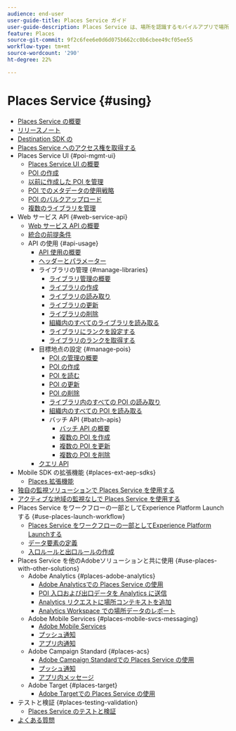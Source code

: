 ```yaml
---
audience: end-user
user-guide-title: Places Service ガイド
user-guide-description: Places Service は、場所を認識するモバイルアプリで場所のコンテキストを理解できるようにする位置情報サービスです。
feature: Places
source-git-commit: 9f2c6fee6e0d6d075b662cc0b6cbee49cf05ee55
workflow-type: tm+mt
source-wordcount: '290'
ht-degree: 22%

---
```



# Places Service {#using}

+ [Places Service の概要](home.md)
+ [リリースノート](release-notes.md)
+ [Destination SDK の](getting-started.md)
+ [Places Service へのアクセス権を取得する](places-gain-access.md)
+ Places Service UI {#poi-mgmt-ui}
   + [Places Service UI の概要](poi-mgmt-ui/poi-mgmt-ui-overview.md)
   + [POI の作成](poi-mgmt-ui/create-a-poi-ui.md)
   + [以前に作成した POI を管理](poi-mgmt-ui/managing-pois-in-the-places-ui.md)
   + [POI でのメタデータの使用戦略](poi-mgmt-ui/metadata-with-pois.md)
   + [POI のバルクアップロード](poi-mgmt-ui/bulk-upload-pois.md)
   + [複数のライブラリを管理](poi-mgmt-ui/manage-libraries-in-the-places-ui.md)
+ Web サービス API {#web-service-api}
   + [Web サービス API の概要](web-service-api/places-web-services.md)
   + [統合の前提条件](web-service-api/adobe-i-o-integration.md)
   + API の使用 {#api-usage}
      + [API 使用の概要](web-service-api/api-usage/api-usage-overview.md)
      + [ヘッダーとパラメーター](web-service-api/api-usage/headers-and-parameters.md)
      + ライブラリの管理 {#manage-libraries}
         + [ライブラリ管理の概要](web-service-api/api-usage/manage-libraries/manage-libraries.md)
         + [ライブラリの作成](web-service-api/api-usage/manage-libraries/create-a-library.md)
         + [ライブラリの読み取り](web-service-api/api-usage/manage-libraries/read-a-library.md)
         + [ライブラリの更新](web-service-api/api-usage/manage-libraries/update-a-library.md)
         + [ライブラリの削除](web-service-api/api-usage/manage-libraries/delete-a-library.md)
         + [組織内のすべてのライブラリを読み取る](web-service-api/api-usage/manage-libraries/read-all-libraries-in-your-organization.md)
         + [ライブラリにランクを設定する](web-service-api/api-usage/manage-libraries/set-a-ran-on-your-libraries.md)
         + [ライブラリのランクを取得する](web-service-api/api-usage/manage-libraries/get-a-librarys-rank.md)
      + 目標地点の設定 {#manage-pois}
         + [POI の管理の概要](web-service-api/api-usage/manage-pois/manage-pois.md)
         + [POI の作成](web-service-api/api-usage/manage-pois/create-a-poi.md)
         + [POI を読む](web-service-api/api-usage/manage-pois/read-a-poi.md)
         + [POI の更新](web-service-api/api-usage/manage-pois/update-a-poi.md)
         + [POI の削除](web-service-api/api-usage/manage-pois/delete-a-poi.md)
         + [ライブラリ内のすべての POI の読み取り](web-service-api/api-usage/manage-pois/read-all-pois-in-a-library.md)
         + [組織内のすべての POI を読み取る](web-service-api/api-usage/manage-pois/read-all-pois-in-your-organization.md)
         + バッチ API {#batch-apis}
            + [バッチ API の概要](web-service-api/api-usage/manage-pois/batch-apis/batch-apis.md)
            + [複数の POI を作成](web-service-api/api-usage/manage-pois/batch-apis/create-multiple-pois.md)
            + [複数の POI を更新](web-service-api/api-usage/manage-pois/batch-apis/update-multiple-pois.md)
            + [複数の POI を削除](web-service-api/api-usage/manage-pois/batch-apis/delete-multiple-pois.md)
      + [クエリ API](web-service-api/api-usage/query-apis.md)
+ Mobile SDK の拡張機能 {#places-ext-aep-sdks}
   + [Places 拡張機能](places-ext-aep-sdks/places-extension/places-extension.md)
+ [独自の監視ソリューションで Places Service を使用する](using-your-own-monitor.md)
+ [アクティブな地域の監視なしで Places Service を使用する](use-places-without-active-monitoring.md)
+ Places Service をワークフローの一部としてExperience Platform Launchする {#use-places-launch-workflow}
   + [Places Service をワークフローの一部としてExperience Platform Launchする](use-places-launch-workflow/places-launch-workflow.md)
   + [データ要素の定義](use-places-launch-workflow/define-data-elements.md)
   + [入口ルールと出口ルールの作成](use-places-launch-workflow/create-rule-places-property.md)
+ Places Service を他のAdobeソリューションと共に使用 {#use-places-with-other-solutions}
   + Adobe Analytics {#places-adobe-analytics}
      + [Adobe Analyticsでの Places Service の使用](use-places-with-other-solutions/places-adobe-analytics/use-places-analytics-overview.md)
      + [POI 入口および出口データを Analytics に送信](use-places-with-other-solutions/places-adobe-analytics/use-places-adobe-analytics.md)
      + [Analytics リクエストに場所コンテキストを追加](use-places-with-other-solutions/places-adobe-analytics/run-reports-aa-places-data.md)
      + [Analytics Workspace での場所データのレポート](use-places-with-other-solutions/places-adobe-analytics/places-in-workspace.md)
   + Adobe Mobile Services {#places-mobile-svcs-messaging}
      + [Adobe Mobile Services](use-places-with-other-solutions/places-mobile-svcs-for-messaging/use-places-mobie-svcs-messaging.md)
      + [プッシュ通知](use-places-with-other-solutions/places-mobile-svcs-for-messaging/mobile-svcs-messaging-push.md)
      + [アプリ内通知](use-places-with-other-solutions/places-mobile-svcs-for-messaging/mobile-svcs-messaging-inapp.md)
   + Adobe Campaign Standard {#places-acs}
      + [Adobe Campaign Standardでの Places Service の使用](use-places-with-other-solutions/places-acs/places-acs-overview.md)
      + [プッシュ通知](use-places-with-other-solutions/places-acs/places-acs-push-notifications.md)
      + [アプリ内メッセージ](use-places-with-other-solutions/places-acs/places-acs-in-app-messages.md)
   + Adobe Target {#places-target}
      + [Adobe Targetでの Places Service の使用](use-places-with-other-solutions/places-target/places-target.md)
+ テストと検証 {#places-testing-validation}
   + [Places Service のテストと検証](places-testing-validation/test-validate-places.md)
+ [よくある質問](places-faqs.md)
